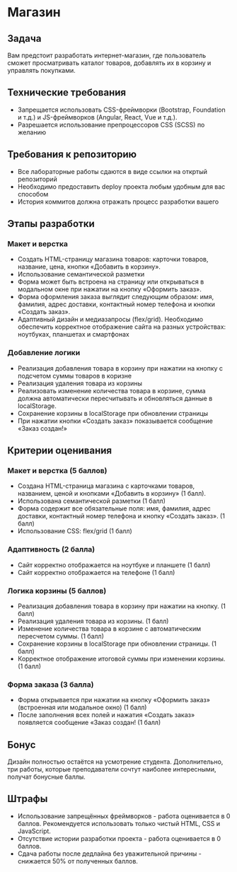 # Магазин

## Задача
Вам предстоит разработать интернет-магазин, где пользователь сможет просматривать каталог товаров, добавлять их в корзину и управлять покупками.

## Технические требования
* Запрещается использовать CSS-фреймворки (Bootstrap, Foundation и т.д.) и JS-фреймворков (Angular, React, Vue и т.д.).
* Разрешается использование препроцессоров CSS (SCSS) по желанию

## Требования к репозиторию
* Все лабораторные работы сдаются в виде ссылки на откртый репозиторий
* Необходимо предоставить deploy проекта любым удобным для вас способом
* История коммитов должна отражать процесс разработки вашего

## Этапы разработки
### Макет и верстка
* Создать HTML-страницу магазина товаров: карточки товаров, название, цена, кнопки «Добавить в корзину».
* Использование семантической разметки
* Форма может быть встроена на страницу или открываться в модальном окне при нажатии на кнопку «Оформить заказ».
* Форма оформления заказа выглядит следующим образом: имя, фамилия, адрес доставки, контактный номер телефона и кнопки «Создать заказ».
* Адаптивный дизайн и медиазапросы (flex/grid). Необходимо обеспечить корректное отображение сайта на разных устройствах: ноутбуках, планшетах и смартфонах
### Добавление логики
* Реализация добавления товара в корзину при нажатии на кнопку с подсчетом суммы товаров в коризне
* Реализация удаления товара из корзины
* Реализовать изменение количества товара в корзине, сумма должна автоматически пересчитывать и обновляться данные в localStorage.
* Сохранение корзины в localStorage при обновлении страницы
* При нажатии кнопки «Создать заказ» показывается сообщение «Заказ создан!»

## Критерии оценивания
### Макет и верстка (5 баллов)
* Создана HTML-страница магазина с карточками товаров, названием, ценой и кнопками «Добавить в корзину» (1 балл).
* Использована семантической разметки (1 балл)
* Форма содержит все обязательные поля: имя, фамилия, адрес доставки, контактный номер телефона и кнопку «Создать заказ». (1 балл)
* Использование CSS: flex/grid (1 балл)
### Адаптивность (2 балла)
* Сайт корректно отображается на ноутбуке и планшете (1 балл)
* Сайт корректно отображается на телефоне (1 балл)
### Логика корзины (5 баллов)
* Реализация добавления товара в корзину при нажатии на кнопку. (1 балл)
* Реализация удаления товара из корзины. (1 балл)
* Изменение количества товара в корзине с автоматическим пересчетом суммы. (1 балл)
* Сохранение корзины в localStorage при обновлении страницы. (1 балл)
* Корректное отображение итоговой суммы при изменении корзины. (1 балл)
### Форма заказа (3 балла)
* Форма открывается при нажатии на кнопку «Оформить заказ» (встроенная или модальное окно) (1 балл)
* После заполнения всех полей и нажатия «Создать заказ» появляется сообщение «Заказ создан! (1 балл)

## Бонус
Дизайн полностью остаётся на усмотрение студента. Дополнительно, три работы, которые преподаватели сочтут наиболее интересными, получат бонусные баллы.

## Штрафы
* Использование запрещённых фреймворков - работа оценивается в 0 баллов. Рекомендуется использовать только чистый HTML, CSS и JavaScript.
* Отсутствие истории разработки проекта - работа оценивается в 0 баллов.
* Сдача работы после дедлайна без уважительной причины - снижается 50% от полученных баллов.